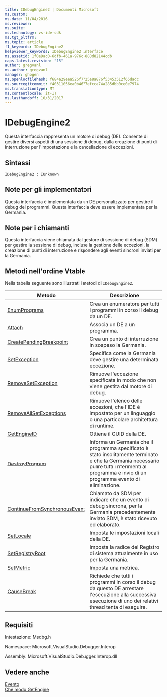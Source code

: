```yaml
---
title: IDebugEngine2 | Documenti Microsoft
ms.custom: 
ms.date: 11/04/2016
ms.reviewer: 
ms.suite: 
ms.technology: vs-ide-sdk
ms.tgt_pltfrm: 
ms.topic: article
f1_keywords: IDebugEngine2
helpviewer_keywords: IDebugEngine2 interface
ms.assetid: 1f0e9ac0-6dfb-461a-976c-888d82144cdb
caps.latest.revision: "15"
author: gregvanl
ms.author: gregvanl
manager: ghogen
ms.openlocfilehash: f684a29eea526f7725e8a876f53453512f65dadc
ms.sourcegitcommit: f40311056ea0b4677efcca74a285dbb0ce0e7974
ms.translationtype: MT
ms.contentlocale: it-IT
ms.lasthandoff: 10/31/2017
---
```

# <a name="idebugengine2"></a>IDebugEngine2
Questa interfaccia rappresenta un motore di debug (DE). Consente di gestire diversi aspetti di una sessione di debug, dalla creazione di punti di interruzione per l'impostazione e la cancellazione di eccezioni.  
  
## <a name="syntax"></a>Sintassi  
  
```  
IDebugEngine2 : IUnknown  
```  
  
## <a name="notes-for-implementers"></a>Note per gli implementatori  
 Questa interfaccia è implementata da un DE personalizzato per gestire il debug dei programmi. Questa interfaccia deve essere implementata per la Germania.  
  
## <a name="notes-for-callers"></a>Note per i chiamanti  
 Questa interfaccia viene chiamata dal gestore di sessione di debug (SDM) per gestire la sessione di debug, incluse la gestione delle eccezioni, la creazione di punti di interruzione e rispondere agli eventi sincroni inviati per la Germania.  
  
## <a name="methods-in-vtable-order"></a>Metodi nell'ordine Vtable  
 Nella tabella seguente sono illustrati i metodi di `IDebugEngine2`.  
  
|Metodo|Descrizione|  
|------------|-----------------|  
|[EnumPrograms](../../../extensibility/debugger/reference/idebugengine2-enumprograms.md)|Crea un enumeratore per tutti i programmi in corso il debug da un DE.|  
|[Attach](../../../extensibility/debugger/reference/idebugengine2-attach.md)|Associa un DE a un programma.|  
|[CreatePendingBreakpoint](../../../extensibility/debugger/reference/idebugengine2-creatependingbreakpoint.md)|Crea un punto di interruzione in sospeso la Germania.|  
|[SetException](../../../extensibility/debugger/reference/idebugengine2-setexception.md)|Specifica come la Germania deve gestire una determinata eccezione.|  
|[RemoveSetException](../../../extensibility/debugger/reference/idebugengine2-removesetexception.md)|Rimuove l'eccezione specificata in modo che non viene gestita dal motore di debug.|  
|[RemoveAllSetExceptions](../../../extensibility/debugger/reference/idebugengine2-removeallsetexceptions.md)|Rimuove l'elenco delle eccezioni, che l'IDE è impostato per un linguaggio o una particolare architettura di runtime.|  
|[GetEngineID](../../../extensibility/debugger/reference/idebugengine2-getengineid.md)|Ottiene il GUID della DE.|  
|[DestroyProgram](../../../extensibility/debugger/reference/idebugengine2-destroyprogram.md)|Informa un Germania che il programma specificato è stato insolitamente terminato e che la Germania necessario pulire tutti i riferimenti al programma e invio di un programma evento di eliminazione.|  
|[ContinueFromSynchronousEvent](../../../extensibility/debugger/reference/idebugengine2-continuefromsynchronousevent.md)|Chiamato da SDM per indicare che un evento di debug sincrona, per la Germania precedentemente inviato SDM, è stato ricevuto ed elaborato.|  
|[SetLocale](../../../extensibility/debugger/reference/idebugengine2-setlocale.md)|Imposta le impostazioni locali della DE.|  
|[SetRegistryRoot](../../../extensibility/debugger/reference/idebugengine2-setregistryroot.md)|Imposta la radice del Registro di sistema attualmente in uso per la Germania.|  
|[SetMetric](../../../extensibility/debugger/reference/idebugengine2-setmetric.md)|Imposta una metrica.|  
|[CauseBreak](../../../extensibility/debugger/reference/idebugengine2-causebreak.md)|Richiede che tutti i programmi in corso il debug da questo DE arrestare l'esecuzione alla successiva esecuzione di uno dei relativi thread tenta di eseguire.|  
  
## <a name="requirements"></a>Requisiti  
 Intestazione: Msdbg.h  
  
 Namespace: Microsoft.VisualStudio.Debugger.Interop  
  
 Assembly: Microsoft.VisualStudio.Debugger.Interop.dll  
  
## <a name="see-also"></a>Vedere anche  
 [Evento](../../../extensibility/debugger/reference/idebugeventcallback2-event.md)   
 [Che modo GetEngine](../../../extensibility/debugger/reference/idebugenginecreateevent2-getengine.md)